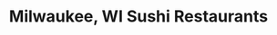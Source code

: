 ---
layout: city
title: Milwaukee, WI Sushi Restaurants
permalink: /wisconsin/milwaukee/
stateAbbr: WI
stateName: Wisconsin
cityName: Milwaukee

---